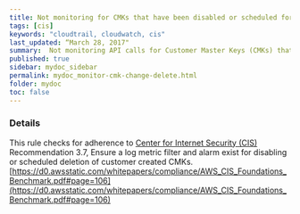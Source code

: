 ```yaml
---
title: Not monitoring for CMKs that have been disabled or scheduled for deletion
tags: [cis]
keywords: "cloudtrail, cloudwatch, cis"
last_updated: “March 28, 2017"
summary:  Not monitoring API calls for Customer Master Keys (CMKs) that have been disabled or scheduled for deletion
published: true
sidebar: mydoc_sidebar
permalink: mydoc_monitor-cmk-change-delete.html
folder: mydoc
toc: false
---
```


### Details  
This rule checks for adherence to [Center for Internet Security (CIS)](https://www.cisecurity.org/) Recommendation 3.7, Ensure a log metric filter and alarm exist for disabling or scheduled deletion of customer created CMKs. [https://d0.awsstatic.com/whitepapers/compliance/AWS_CIS_Foundations_Benchmark.pdf#page=106](https://d0.awsstatic.com/whitepapers/compliance/AWS_CIS_Foundations_Benchmark.pdf#page=106) 
